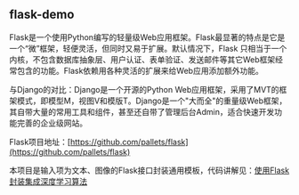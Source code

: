 ## flask-demo

Flask是一个使用Python编写的轻量级Web应用框架。Flask最显著的特点是它是一个“微”框架，轻便灵活，但同时又易于扩展。默认情况下，Flask 只相当于一个内核，不包含数据库抽象层、用户认证、表单验证、发送邮件等其它Web框架经常包含的功能。Flask依赖用各种灵活的扩展来给Web应用添加额外功能。

与Django的对比：Django是一个开源的Python Web应用框架，采用了MVT的框架模式，即模型M，视图V和模版T。Django是一个"大而全"的重量级Web框架，其自带大量的常用工具和组件，甚至还自带了管理后台Admin，适合快速开发功能完善的企业级网站。

Flask项目地址：[https://github.com/pallets/flask](https://github.com/pallets/flask)

本项目是输入项为文本、图像的Flask接口封装通用模板，代码讲解见：[使用Flask封装集成深度学习算法](https://www.eula.club/docs/使用Flask封装集成深度学习算法.html)



